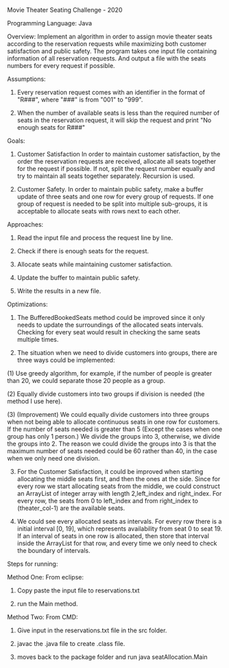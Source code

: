 Movie Theater Seating Challenge - 2020

Programming Language: Java

Overview:
Implement an algorithm in order to assign movie theater seats according to the 
reservation requests while maximizing both customer satisfaction and public safety.
The program takes one input file containing information of all reservation requests.
And output a file with the seats numbers for every request if possible.

Assumptions:
1. Every reservation request comes with an identifier in the format of "R###", 
where "###" is from "001" to "999".

2. When the number of available seats is less than the required number of seats in the
reservation request, it will skip the request and print "No enough seats for R###"

Goals:
1. Customer Satisfaction
In order to maintain customer satisfaction, by the order the reservation requests are 
received, allocate all seats together for the request if possible. If not, split the
request number equally and try to maintain all seats together separately. Recursion is used.

2. Customer Safety.
In order to maintain public safety, make a buffer update of three seats and one row
for every group of requests. If one group of request is needed to be split into multiple
sub-groups, it is acceptable to allocate seats with rows next to each other.

Approaches:
1. Read the input file and process the request line by line.

2. Check if there is enough seats for the request.

3. Allocate seats while maintaining customer satisfaction.

4. Update the buffer to maintain public safety.

5. Write the results in a new file.

Optimizations:
1. The BufferedBookedSeats method could be improved since it only needs to update the
surroundings of the allocated seats intervals. Checking for every seat would result in
checking the same seats multiple times.

2. The situation when we need to divide customers into groups, there are three ways could be
implemented:

(1) Use greedy algorithm, for example, if the number of people is greater than 20, we could
separate those 20 people as a group.

(2) Equally divide customers into two groups if division is needed (the method I use here).

(3) (Improvement) We could equally divide customers into three groups when not being able to allocate
continuous seats in one row for customers. If the number of seats needed is greater than 5
(Except the cases when one group has only 1 person.) We divide the groups into 3, otherwise,
we divide the groups into 2. The reason we could divide the groups into 3 is that the maximum
number of seats needed could be 60 rather than 40, in the case when we only need one division.

3. For the Customer Satisfaction, it could be improved when starting allocating the middle
seats first, and then the ones at the side. Since for every row we start allocating seats
from the middle, we could construct an ArrayList of integer array with length 2,left_index
and right_index. For every row, the seats from 0 to left_index and from right_index to 
(theater_col-1) are the available seats.

4. We could see every allocated seats as intervals. For every row there is a initial 
interval [0, 19], which represents availability from seat 0 to seat 19. If an interval
of seats in one row is allocated, then store that interval inside the ArrayList for that row,
and every time we only need to check the boundary of intervals.

Steps for running:

Method One: From eclipse:

1. Copy paste the input file to reservations.txt

2. run the Main method.

Method Two: From CMD:

1. Give input in the reservations.txt file in the src folder.

2. javac the .java file to create .class file.

4. moves back to the package folder and run java seatAllocation.Main